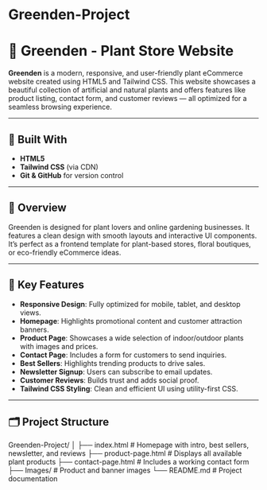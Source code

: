 # Greenden-Project

# 🌿 Greenden - Plant Store Website

**Greenden** is a modern, responsive, and user-friendly plant eCommerce website created using HTML5 and Tailwind CSS. This website showcases a beautiful collection of artificial and natural plants and offers features like product listing, contact form, and customer reviews — all optimized for a seamless browsing experience.

---

## 🧰 Built With

- **HTML5**
- **Tailwind CSS** (via CDN)
- **Git & GitHub** for version control

---

## 🔎 Overview

Greenden is designed for plant lovers and online gardening businesses. It features a clean design with smooth layouts and interactive UI components. It’s perfect as a frontend template for plant-based stores, floral boutiques, or eco-friendly eCommerce ideas.

---

## 🚀 Key Features

- **Responsive Design**: Fully optimized for mobile, tablet, and desktop views.
- **Homepage**: Highlights promotional content and customer attraction banners.
- **Product Page**: Showcases a wide selection of indoor/outdoor plants with images and prices.
- **Contact Page**: Includes a form for customers to send inquiries.
- **Best Sellers**: Highlights trending products to drive sales.
- **Newsletter Signup**: Users can subscribe to email updates.
- **Customer Reviews**: Builds trust and adds social proof.
- **Tailwind CSS Styling**: Clean and efficient UI using utility-first CSS.

---

## 🗂️ Project Structure

Greenden-Project/
│
├── index.html # Homepage with intro, best sellers, newsletter, and reviews
├── product-page.html # Displays all available plant products
├── contact-page.html # Includes a working contact form
├── Images/ # Product and banner images
└── README.md # Project documentation


